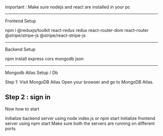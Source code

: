 
important : Make sure nodejs and react are installed in your pc


------------------------------------------------------------------------------
Frontend Setup

npm i @reduxjs/toolkit react-redux redux react-router-dom react-router @stripe/stripe-js @stripe/react-stripe-js

------------------------------------------------------------------------------

Backend Setup

npm install express cors mongodb json 

------------------------------------------------------------------------------
Mongodb Atlas Setup / Db

Step 1: Visit MongoDB Atlas
Open your browser and go to MongoDB Atlas.

Step 2 : sign in 
------------------------------------------------------------------------------
Now how to start

Initialize backend server using node index.js or npm start
Initialize frontend server using npm start
Make sure both the servers are running on different ports


